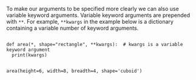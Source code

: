 To make our arguments to be specified more clearly we can also use variable keyword arguments. Variable keyword arguments are prepended with `**`. For example, `**kwargs` in the example below is a dictionary containing a variable number of keyword arguments.


<Editor lang="python">
<code>
def area(*, shape="rectangle", **kwargs):  # kwargs is a variable keyword argument
  print(kwargs)

area(height=6, width=8, breadth=4, shape='cuboid')
</code>
</Editor>